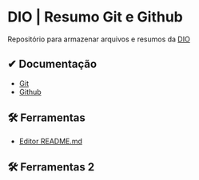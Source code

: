 # DIO | Resumo Git e Github

Repositório para armazenar arquivos e resumos da [DIO](https://www.dio.me/)

## ✔ Documentação

- [Git](https://git-scm.com/docs/git/pt_BR)
- [Github](https://docs.github.com/pt)

## 🛠 Ferramentas

- [Editor README.md](https://readme.so/pt/editor)
## 🛠 Ferramentas 2 

